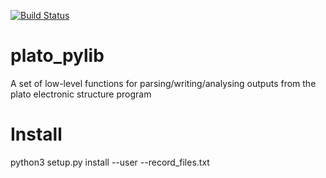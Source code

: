 [![Build Status](https://travis-ci.com/RFogarty1/plato_pylib.svg?branch=master)](https://travis-ci.com/RFogarty1/plato_pylib)


# plato_pylib
A set of low-level functions for parsing/writing/analysing outputs from the plato electronic structure program

# Install
python3 setup.py install --user --record_files.txt
